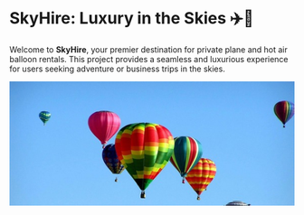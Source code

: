 # **SkyHire: Luxury in the Skies** ✈️🎈

Welcome to **SkyHire**, your premier destination for private plane and hot air balloon rentals. This project provides a seamless and luxurious experience for users seeking adventure or business trips in the skies.

![SkyHire](assets\pin.jpg)
